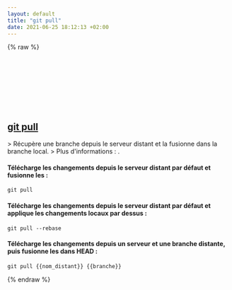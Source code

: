 ```yaml
---
layout: default
title: "git pull"
date: 2021-06-25 18:12:13 +02:00
---
```

{% raw %}
<h2 id="git-pull">
  <a href="/fr/common/git-pull.html">git pull</a> <a href="#git-pull"><svg class="icon">
    <use href="/assets/images/unicode_sprite.svg#link" />
  </svg></a>
</h2>
> Récupère une branche depuis le serveur distant et la fusionne dans la branche local.
> Plus d'informations : <https://git-scm.com/docs/git-pull>.

#### Télécharge les changements depuis le serveur distant par défaut et fusionne les :
```shell
git pull
```
#### Télécharge les changements depuis le serveur distant par défaut et applique les changements locaux par dessus :
```shell
git pull --rebase
```
#### Télécharge les changements depuis un serveur et une branche distante, puis fusionne les dans HEAD :
```shell
git pull {{nom_distant}} {{branche}}
```
{% endraw %}